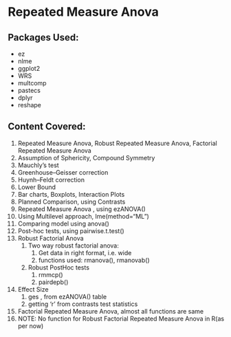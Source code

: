 Repeated Measure Anova
================

## **Packages Used:**

  - ez
  - nlme
  - ggplot2
  - WRS
  - multcomp
  - pastecs
  - dplyr
  - reshape

## **Content Covered:**

1.  Repeated Measure Anova, Robust Repeated Measure Anova, Factorial
    Repeated Measure Anova
2.  Assumption of Sphericity, Compound Symmetry
3.  Mauchly’s test
4.  Greenhouse–Geisser correction
5.  Huynh–Feldt correction
6.  Lower Bound
7.  Bar charts, Boxplots, Interaction Plots
8.  Planned Comparison, using Contrasts
9.  Repeated Measure Anova , using ezANOVA()
10. Using Multilevel approach, lme(method=“ML”)
11. Comparing model using anova()
12. Post-hoc tests, using pairwise.t.test()
13. Robust Factorial Anova
    1.  Two way robust factorial anova:
        1.  Get data in right format, i.e. wide
        2.  functions used: rmanova(), rmanovab()
    2.  Robust PostHoc tests
        1.  rmmcp()
        2.  pairdepb()
14. Effect Size
    1.  ges , from ezANOVA() table
    2.  getting ‘r’ from contrasts test statistics
15. Factorial Repeated Measure Anova, almost all functions are same
16. NOTE: No function for Robust Factorial Repeated Measure Anova in
    R(as per now)
